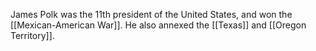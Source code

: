 James Polk was the 11th president of the United States, and won the [[Mexican-American War]]. He also annexed the [[Texas]] and [[Oregon Territory]].
